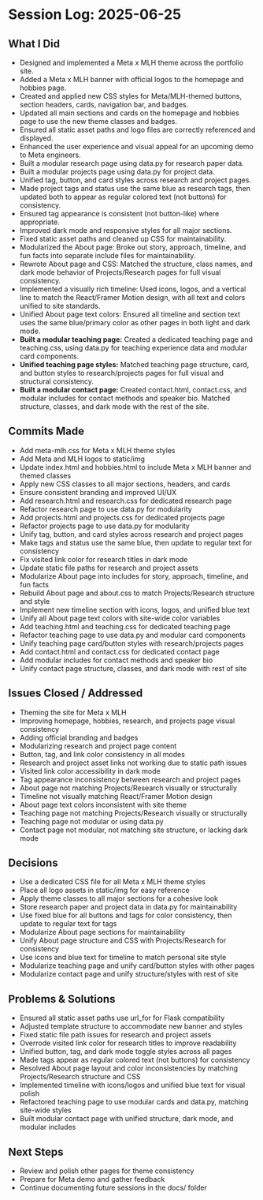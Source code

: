 # Session Log: 2025-06-25

## What I Did
- Designed and implemented a Meta x MLH theme across the portfolio site.
- Added a Meta x MLH banner with official logos to the homepage and hobbies page.
- Created and applied new CSS styles for Meta/MLH-themed buttons, section headers, cards, navigation bar, and badges.
- Updated all main sections and cards on the homepage and hobbies page to use the new theme classes and badges.
- Ensured all static asset paths and logo files are correctly referenced and displayed.
- Enhanced the user experience and visual appeal for an upcoming demo to Meta engineers.
- Built a modular research page using data.py for research paper data.
- Built a modular projects page using data.py for project data.
- Unified tag, button, and card styles across research and project pages.
- Made project tags and status use the same blue as research tags, then updated both to appear as regular colored text (not buttons) for consistency.
- Ensured tag appearance is consistent (not button-like) where appropriate.
- Improved dark mode and responsive styles for all major sections.
- Fixed static asset paths and cleaned up CSS for maintainability.
- Modularized the About page: Broke out story, approach, timeline, and fun facts into separate include files for maintainability.
- Rewrote About page and CSS: Matched the structure, class names, and dark mode behavior of Projects/Research pages for full visual consistency.
- Implemented a visually rich timeline: Used icons, logos, and a vertical line to match the React/Framer Motion design, with all text and colors unified to site standards.
- Unified About page text colors: Ensured all timeline and section text uses the same blue/primary color as other pages in both light and dark mode.
- **Built a modular teaching page:** Created a dedicated teaching page and teaching.css, using data.py for teaching experience data and modular card components.
- **Unified teaching page styles:** Matched teaching page structure, card, and button styles to research/projects pages for full visual and structural consistency.
- **Built a modular contact page:** Created contact.html, contact.css, and modular includes for contact methods and speaker bio. Matched structure, classes, and dark mode with the rest of the site.

## Commits Made
- Add meta-mlh.css for Meta x MLH theme styles
- Add Meta and MLH logos to static/img
- Update index.html and hobbies.html to include Meta x MLH banner and themed classes
- Apply new CSS classes to all major sections, headers, and cards
- Ensure consistent branding and improved UI/UX
- Add research.html and research.css for dedicated research page
- Refactor research page to use data.py for modularity
- Add projects.html and projects.css for dedicated projects page
- Refactor projects page to use data.py for modularity
- Unify tag, button, and card styles across research and project pages
- Make tags and status use the same blue, then update to regular text for consistency
- Fix visited link color for research titles in dark mode
- Update static file paths for research and project assets
- Modularize About page into includes for story, approach, timeline, and fun facts
- Rebuild About page and about.css to match Projects/Research structure and style
- Implement new timeline section with icons, logos, and unified blue text
- Unify all About page text colors with site-wide color variables
- Add teaching.html and teaching.css for dedicated teaching page
- Refactor teaching page to use data.py and modular card components
- Unify teaching page card/button styles with research/projects pages
- Add contact.html and contact.css for dedicated contact page
- Add modular includes for contact methods and speaker bio
- Unify contact page structure, classes, and dark mode with rest of site

## Issues Closed / Addressed
- Theming the site for Meta x MLH
- Improving homepage, hobbies, research, and projects page visual consistency
- Adding official branding and badges
- Modularizing research and project page content
- Button, tag, and link color consistency in all modes
- Research and project asset links not working due to static path issues
- Visited link color accessibility in dark mode
- Tag appearance inconsistency between research and project pages
- About page not matching Projects/Research visually or structurally
- Timeline not visually matching React/Framer Motion design
- About page text colors inconsistent with site theme
- Teaching page not matching Projects/Research visually or structurally
- Teaching page not modular or using data.py
- Contact page not modular, not matching site structure, or lacking dark mode

## Decisions
- Use a dedicated CSS file for all Meta x MLH theme styles
- Place all logo assets in static/img for easy reference
- Apply theme classes to all major sections for a cohesive look
- Store research paper and project data in data.py for maintainability
- Use fixed blue for all buttons and tags for color consistency, then update to regular text for tags
- Modularize About page sections for maintainability
- Unify About page structure and CSS with Projects/Research for consistency
- Use icons and blue text for timeline to match personal site style
- Modularize teaching page and unify card/button styles with other pages
- Modularize contact page and unify structure/styles with rest of site

## Problems & Solutions
- Ensured all static asset paths use url_for for Flask compatibility
- Adjusted template structure to accommodate new banner and styles
- Fixed static file path issues for research and project assets
- Overrode visited link color for research titles to improve readability
- Unified button, tag, and dark mode toggle styles across all pages
- Made tags appear as regular colored text (not buttons) for consistency
- Resolved About page layout and color inconsistencies by matching Projects/Research structure and CSS
- Implemented timeline with icons/logos and unified blue text for visual polish
- Refactored teaching page to use modular cards and data.py, matching site-wide styles
- Built modular contact page with unified structure, dark mode, and modular includes

## Next Steps
- Review and polish other pages for theme consistency
- Prepare for Meta demo and gather feedback
- Continue documenting future sessions in the docs/ folder
